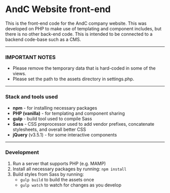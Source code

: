 # AndC Website front-end

This is the front-end code for the AndC company website. This was developed on PHP to make use of templating and component includes, but there is no other back-end code. This is intended to be connected to a backend code-base such as a CMS.

---

### IMPORTANT NOTES
- Please remove the temporary data that is hard-coded in some of the views.
- Please set the path to the assets directory in settings.php.

---

### Stack and tools used
- **npm** - for installing necessary packages
- **PHP (vanilla)** - for templating and component sharing
- **gulp** - build tool used to compile Sass
- **Sass** - CSS preprocessor used to add vendor prefixes, concatenate stylesheets, and overall better CSS
- **jQuery** (v3.5.1) - for some interactive components

---

### Development
1. Run a server that supports PHP (e.g. MAMP)
1. Install all necessary packages by running: ```npm install```
1. Build styles from Sass by running:
    - ```gulp build``` to build the assets once
    - ```gulp watch``` to watch for changes as you develop
